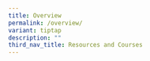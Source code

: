 ```yaml
---
title: Overview
permalink: /overview/
variant: tiptap
description: ""
third_nav_title: Resources and Courses
---
```

